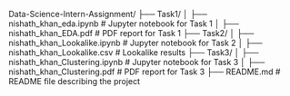 Data-Science-Intern-Assignment/
├── Task1/
│   ├── nishath_khan_eda.ipynb          # Jupyter notebook for Task 1
│   ├── nishath_khan_EDA.pdf            # PDF report for Task 1
├── Task2/
│   ├── nishath_khan_Lookalike.ipynb    # Jupyter notebook for Task 2
│   ├── nishath_khan_Lookalike.csv      # Lookalike results
├── Task3/
│   ├── nishath_khan_Clustering.ipynb   # Jupyter notebook for Task 3
│   ├── nishath_khan_Clustering.pdf     # PDF report for Task 3
├── README.md                       # README file describing the project
